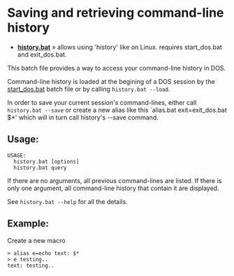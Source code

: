 
# Saving and retrieving command-line history

* [__history.bat__](https://github.com/kodybrown/dos/blob/master/history.bat) » allows using 'history' like on Linux. requires start_dos.bat and exit_dos.bat.

This batch file provides a way to access your command-line history in DOS.

Command-line history is loaded at the begining of a DOS session by the [start_dos.bat](https://github.com/kodybrown/dos/blob/master/start_dos.bat) batch file or by calling `history.bat --load`.

In order to save your current session's command-lines, either call `history.bat --save` or create a new alias like this `alias.bat exit=exit_dos.bat $*' which will in turn call history's --save command.

## Usage:

    USAGE:
      history.bat [options]
      history.bat query

If there are no arguments, all previous command-lines are listed. If there is only one argument, all command-line history that contain it are displayed.

See `history.bat --help` for all the details.

## Example:

Create a new macro

    > alias e=echo text: $*
    > e testing..
    text: testing..
